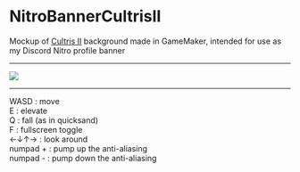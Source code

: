 # NitroBannerCultrisII
Mockup of [Cultris II](https://gewaltig.net) background made in GameMaker, intended for use as my Discord Nitro profile banner

---

![](https://github.com/rdailey274455/NitroBannerCultrisII/blob/main/wider.gif)

---

WASD : move\
E : elevate\
Q : fall (as in quicksand)\
F : fullscreen toggle\
←↓↑→ : look around\
numpad + : pump up the anti-aliasing\
numpad - : pump down the anti-aliasing
